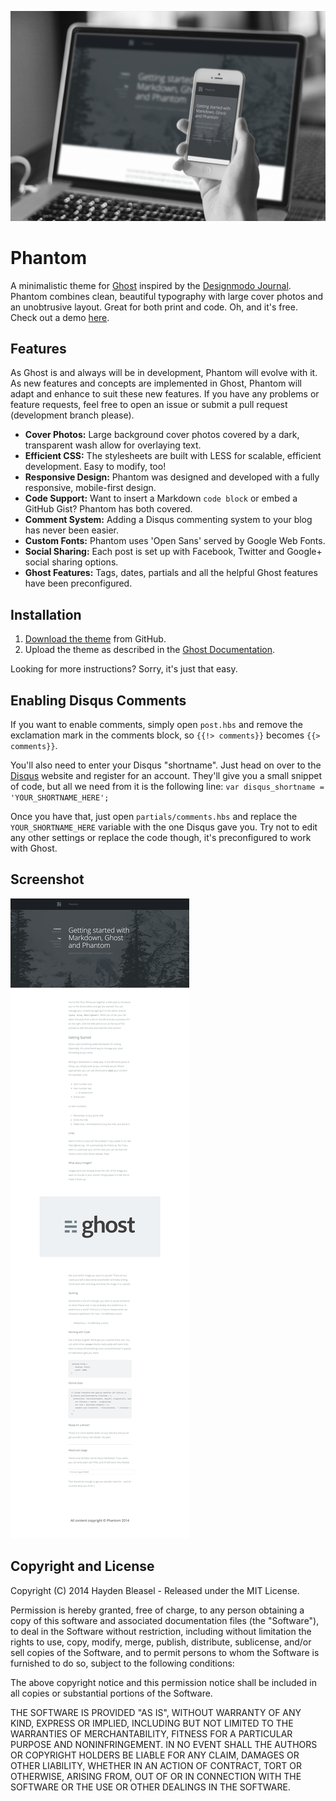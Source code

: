 ![Phantom](screenshots/mockup.jpg)

# Phantom

A minimalistic theme for [Ghost](https://ghost.org/) inspired by the [Designmodo Journal](http://journal.designmodo.com/). Phantom combines clean, beautiful typography with large cover photos and an unobtrusive layout. Great for both print and code. Oh, and it's free. Check out a demo [here](http://haydenbleasel.com/phantom/).

## Features

As Ghost is and always will be in development, Phantom will evolve with it. As new features and concepts are implemented in Ghost, Phantom will adapt and enhance to suit these new features. If you have any problems or feature requests, feel free to open an issue or submit a pull request (development branch please).

- **Cover Photos:** Large background cover photos covered by a dark, transparent wash allow for overlaying text.
- **Efficient CSS:** The stylesheets are built with LESS for scalable, efficient development. Easy to modify, too!
- **Responsive Design:** Phantom was designed and developed with a fully responsive, mobile-first design.
- **Code Support:** Want to insert a Markdown `code block` or embed a GitHub Gist? Phantom has both covered.
- **Comment System:** Adding a Disqus commenting system to your blog has never been easier.
- **Custom Fonts:** Phantom uses 'Open Sans' served by Google Web Fonts.
- **Social Sharing:** Each post is set up with Facebook, Twitter and Google+ social sharing options.
- **Ghost Features:** Tags, dates, partials and all the helpful Ghost features have been preconfigured.

## Installation

1. [Download the theme](https://github.com/haydenbleasel/phantom/archive/master.zip) from GitHub.
2. Upload the theme as described in the [Ghost Documentation](http://docs.ghost.org/usage/settings/).

Looking for more instructions? Sorry, it's just that easy.

## Enabling Disqus Comments

If you want to enable comments, simply open `post.hbs` and remove the exclamation mark in the comments block, so `{{!> comments}}` becomes `{{> comments}}`.

You'll also need to enter your Disqus "shortname". Just head on over to the [Disqus](http://disqus.com/) website and register for an account. They'll give you a small snippet of code, but all we need from it is the following line: `var disqus_shortname = 'YOUR_SHORTNAME_HERE';`

Once you have that, just open `partials/comments.hbs` and replace the `YOUR_SHORTNAME_HERE` variable with the one Disqus gave you. Try not to edit any other settings or replace the code though, it's preconfigured to work with Ghost.

## Screenshot

![Phantom](screenshots/phantom.png)

## Copyright and License

Copyright (C) 2014 Hayden Bleasel - Released under the MIT License.

Permission is hereby granted, free of charge, to any person obtaining a copy of this software and associated documentation files (the "Software"), to deal in the Software without restriction, including without limitation the rights to use, copy, modify, merge, publish, distribute, sublicense, and/or sell copies of the Software, and to permit persons to whom the Software is furnished to do so, subject to the following conditions:

The above copyright notice and this permission notice shall be included in all copies or substantial portions of the Software.

THE SOFTWARE IS PROVIDED "AS IS", WITHOUT WARRANTY OF ANY KIND, EXPRESS OR IMPLIED, INCLUDING BUT NOT LIMITED TO THE WARRANTIES OF MERCHANTABILITY, FITNESS FOR A PARTICULAR PURPOSE AND NONINFRINGEMENT. IN NO EVENT SHALL THE AUTHORS OR COPYRIGHT HOLDERS BE LIABLE FOR ANY CLAIM, DAMAGES OR OTHER LIABILITY, WHETHER IN AN ACTION OF CONTRACT, TORT OR OTHERWISE, ARISING FROM, OUT OF OR IN CONNECTION WITH THE SOFTWARE OR THE USE OR OTHER DEALINGS IN THE SOFTWARE.
